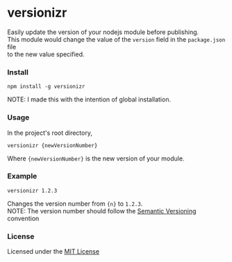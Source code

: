 # versionizr
Easily update the version of your nodejs module before publishing.  
This module would change the value of the `version` field in the `package.json` file   
to the new value specified.

### Install
`npm install -g versionizr`

NOTE: I made this with the intention of global installation.

### Usage
In the project's root directory,

`versionizr {newVersionNumber}`

Where `{newVersionNumber}` is the new version of your module.

### Example
`versionizr 1.2.3`

Changes the version number from `{n}` to `1.2.3`.  
NOTE: The version number should follow the [Semantic Versioning](https://docs.npmjs.com/getting-started/semantic-versioning) convention

### License
Licensed under the [MIT License](https://collingrimm.me/LICENSE.txt)
